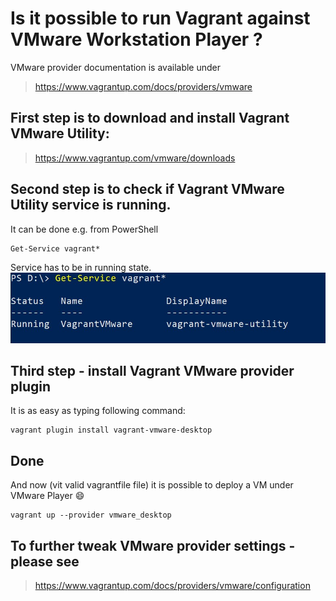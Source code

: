 # Is it possible to run Vagrant against VMware Workstation Player ?

VMware provider documentation is available under
> https://www.vagrantup.com/docs/providers/vmware 

## First step is to download and install Vagrant VMware Utility:
> https://www.vagrantup.com/vmware/downloads


## Second step is to check if Vagrant VMware Utility service is running. 

It can be done e.g. from PowerShell
```
Get-Service vagrant*
```
Service has to be in running state.
![VMware Utility service in running state](./images/vmware-check-if-utility-is-running.jpg "VMware Utility service in running state")


## Third step - install Vagrant VMware provider plugin


It is as easy as typing following command:
```
vagrant plugin install vagrant-vmware-desktop
```

## Done

And now (vit valid vagrantfile file) it is possible to deploy a VM under VMware Player :smile:
```
vagrant up --provider vmware_desktop
```

## To further tweak VMware provider settings - please see
> https://www.vagrantup.com/docs/providers/vmware/configuration
